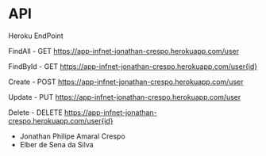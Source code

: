 # API

Heroku EndPoint

FindAll -
GET https://app-infnet-jonathan-crespo.herokuapp.com/user

FindById -
GET https://app-infnet-jonathan-crespo.herokuapp.com/user{id}

Create -
POST https://app-infnet-jonathan-crespo.herokuapp.com/user

Update -
PUT https://app-infnet-jonathan-crespo.herokuapp.com/user

Delete -
DELETE https://app-infnet-jonathan-crespo.herokuapp.com/user{id}

- Jonathan Philipe Amaral Crespo
- Elber de Sena da Silva
